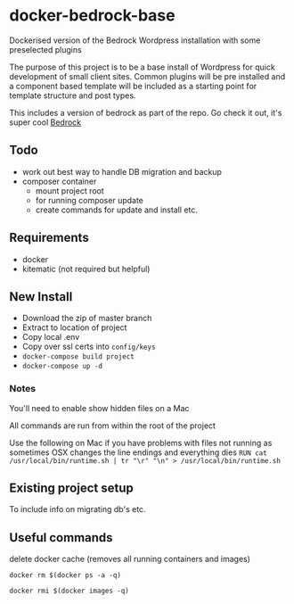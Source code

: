 # docker-bedrock-base

Dockerised version of the Bedrock Wordpress installation with some preselected plugins

The purpose of this project is to be a base install of Wordpress for quick development of small client sites. Common plugins will be pre installed and a component based template will be included as a starting point for template structure and post types.

This includes a version of bedrock as part of the repo. Go check it out, it's super cool [Bedrock](https://roots.io/bedrock/)

## Todo

- work out best way to handle DB migration and backup
- composer container
  - mount project root
  - for running composer update
  - create commands for update and install etc.

## Requirements
- docker
- kitematic (not required but helpful)

## New Install

- Download the zip of master branch
- Extract to location of project
- Copy local .env
- Copy over ssl certs into ```config/keys```
- ```docker-compose build project```
- ```docker-compose up -d```

### Notes

You'll need to enable show hidden files on a Mac

All commands are run from within the root of the project

Use the following on Mac if you have problems with files not running as sometimes OSX changes the line endings and everything dies
```RUN cat /usr/local/bin/runtime.sh | tr "\r" "\n" > /usr/local/bin/runtime.sh```

## Existing project setup

To include info on migrating db's etc.

## Useful commands

delete docker cache (removes all running containers and images)
```
docker rm $(docker ps -a -q)

docker rmi $(docker images -q)
```
